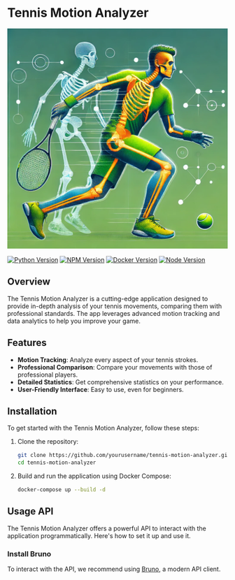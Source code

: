 # Tennis Motion Analyzer

![logo](assets/logo.webp)

[![Python Version](https://img.shields.io/badge/python-3.12-blue)](https://www.python.org/downloads/release/python-3120/)
[![NPM Version](https://img.shields.io/npm/v/npm)](https://www.npmjs.com/package/npm)
[![Docker Version](https://img.shields.io/badge/docker-latest-blue)](https://www.docker.com/)
[![Node Version](https://img.shields.io/badge/node-latest-green)](https://nodejs.org/en/)




## Overview

The Tennis Motion Analyzer is a cutting-edge application designed to provide in-depth analysis of your tennis movements, comparing them with professional standards. The app leverages advanced motion tracking and data analytics to help you improve your game.

## Features

- **Motion Tracking**: Analyze every aspect of your tennis strokes.
- **Professional Comparison**: Compare your movements with those of professional players.
- **Detailed Statistics**: Get comprehensive statistics on your performance.
- **User-Friendly Interface**: Easy to use, even for beginners.

## Installation

To get started with the Tennis Motion Analyzer, follow these steps:

1. Clone the repository:

    ```bash
    git clone https://github.com/yourusername/tennis-motion-analyzer.git
    cd tennis-motion-analyzer
    ```

2. Build and run the application using Docker Compose:

    ```bash
    docker-compose up --build -d
    ```


## Usage API

The Tennis Motion Analyzer offers a powerful API to interact with the application programmatically. Here's how to set it up and use it.

### Install Bruno

To interact with the API, we recommend using [Bruno](https://www.usebruno.com/), a modern API client.
